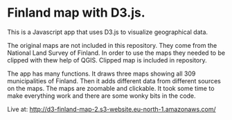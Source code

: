 # Finland map with D3.js.

This is a Javascript app that uses D3.js to visualize geographical data.

The original maps are not included in this repository. They come from the National Land Survey of Finland. In order to use the maps they needed to be clipped with thew help of QGIS. Clipped map is included in repository.

The app has many functions. It draws three maps showing all 309 municipalities of Finland. Then it adds different data from different sources on the maps. The maps are zoomable and clickable. It took some time to make everything work and there are some wonky bits in the code.

Live at: http://d3-finland-map-2.s3-website.eu-north-1.amazonaws.com/